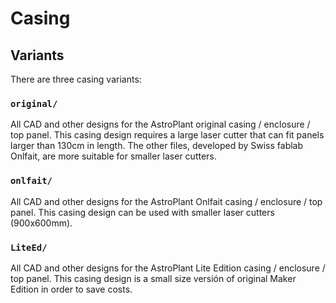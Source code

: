 # Casing

## Variants
There are three casing variants:

### `original/`
All CAD and other designs for the AstroPlant original casing / enclosure / top panel.
This casing design requires a large laser cutter that can fit panels larger than 130cm in length.
The other files, developed by Swiss fablab Onlfait, are more suitable for smaller laser cutters.

### `onlfait/`
All CAD and other designs for the AstroPlant Onlfait casing / enclosure / top panel.
This casing design can be used with smaller laser cutters (900x600mm).

### `LiteEd/`
All CAD and other designs for the AstroPlant Lite Edition casing / enclosure / top panel.
This casing design is a small size versión of original Maker Edition in order to save costs.
